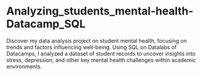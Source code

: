 # Analyzing_students_mental-health-Datacamp_SQL
Discover my data analysis project on student mental health, focusing on trends and factors influencing well-being. Using SQL on Datalabs of Datacamps, I analyzed a dataset of student records to uncover insights into stress, depression, and other key mental health challenges within academic environments.
